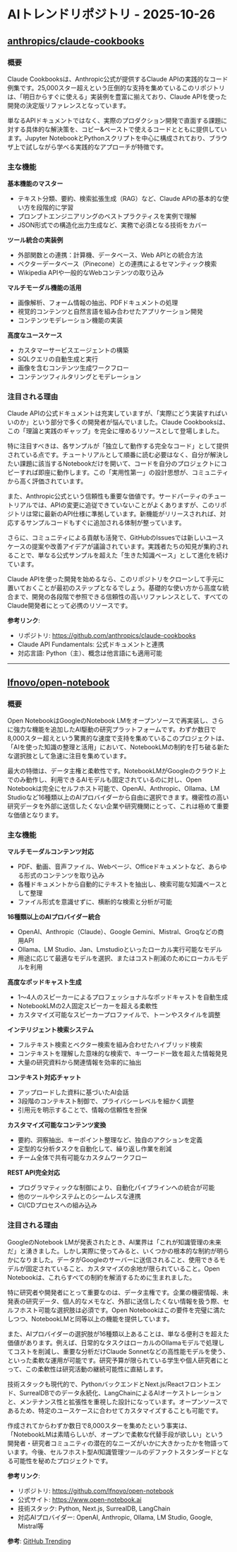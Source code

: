 # AIトレンドリポジトリ - 2025-10-26

## [anthropics/claude-cookbooks](https://github.com/anthropics/claude-cookbooks)

### 概要
Claude Cookbooksは、Anthropic公式が提供するClaude APIの実践的なコード例集です。25,000スター超えという圧倒的な支持を集めているこのリポジトリは、「明日からすぐに使える」実装例を豊富に揃えており、Claude APIを使った開発の決定版リファレンスとなっています。

単なるAPIドキュメントではなく、実際のプロダクション開発で直面する課題に対する具体的な解決策を、コピー&ペーストで使えるコードとともに提供しています。Jupyter NotebookとPythonスクリプトを中心に構成されており、ブラウザ上で試しながら学べる実践的なアプローチが特徴です。

### 主な機能

**基本機能のマスター**
- テキスト分類、要約、検索拡張生成（RAG）など、Claude APIの基本的な使い方を段階的に学習
- プロンプトエンジニアリングのベストプラクティスを実例で理解
- JSON形式での構造化出力生成など、実務で必須となる技術をカバー

**ツール統合の実装例**
- 外部関数との連携：計算機、データベース、Web APIとの統合方法
- ベクターデータベース（Pinecone）との連携によるセマンティック検索
- Wikipedia APIや一般的なWebコンテンツの取り込み

**マルチモーダル機能の活用**
- 画像解析、フォーム情報の抽出、PDFドキュメントの処理
- 視覚的コンテンツと自然言語を組み合わせたアプリケーション開発
- コンテンツモデレーション機能の実装

**高度なユースケース**
- カスタマーサービスエージェントの構築
- SQLクエリの自動生成と実行
- 画像を含むコンテンツ生成ワークフロー
- コンテンツフィルタリングとモデレーション

### 注目される理由

Claude APIの公式ドキュメントは充実していますが、「実際にどう実装すればいいのか」という部分で多くの開発者が悩んでいました。Claude Cookbooksは、この「理論と実践のギャップ」を完全に埋めるリソースとして登場しました。

特に注目すべきは、各サンプルが「独立して動作する完全なコード」として提供されている点です。チュートリアルとして順番に読む必要はなく、自分が解決したい課題に該当するNotebookだけを開いて、コードを自分のプロジェクトにコピーすれば即座に動作します。この「実用性第一」の設計思想が、コミュニティから高く評価されています。

また、Anthropic公式という信頼性も重要な価値です。サードパーティのチュートリアルでは、APIの変更に追従できていないことがよくありますが、このリポジトリは常に最新のAPI仕様に準拠しています。新機能がリリースされれば、対応するサンプルコードもすぐに追加される体制が整っています。

さらに、コミュニティによる貢献も活発で、GitHubのIssuesでは新しいユースケースの提案や改善アイデアが議論されています。実践者たちの知見が集約されることで、単なる公式サンプルを超えた「生きた知識ベース」として進化を続けています。

Claude APIを使った開発を始めるなら、このリポジトリをクローンして手元に置いておくことが最初のステップとなるでしょう。基礎的な使い方から高度な統合まで、開発の各段階で参照できる信頼性の高いリファレンスとして、すべてのClaude開発者にとって必携のリソースです。

**参考リンク**:
- リポジトリ: https://github.com/anthropics/claude-cookbooks
- Claude API Fundamentals: 公式ドキュメントと連携
- 対応言語: Python（主）、概念は他言語にも適用可能

---

## [lfnovo/open-notebook](https://github.com/lfnovo/open-notebook)

### 概要
Open NotebookはGoogleのNotebook LMをオープンソースで再実装し、さらに強力な機能を追加したAI駆動の研究プラットフォームです。わずか数日で8,000スター超えという驚異的な速度で支持を集めているこのプロジェクトは、「AIを使った知識の整理と活用」において、NotebookLMの制約を打ち破る新たな選択肢として急速に注目を集めています。

最大の特徴は、データ主権と柔軟性です。NotebookLMがGoogleのクラウド上でのみ動作し、利用できるAIモデルも固定されているのに対し、Open Notebookは完全にセルフホスト可能で、OpenAI、Anthropic、Ollama、LM Studioなど16種類以上のAIプロバイダーから自由に選択できます。機密性の高い研究データを外部に送信したくない企業や研究機関にとって、これは極めて重要な価値となります。

### 主な機能

**マルチモーダルコンテンツ対応**
- PDF、動画、音声ファイル、Webページ、Officeドキュメントなど、あらゆる形式のコンテンツを取り込み
- 各種ドキュメントから自動的にテキストを抽出し、検索可能な知識ベースとして整理
- ファイル形式を意識せずに、横断的な検索と分析が可能

**16種類以上のAIプロバイダー統合**
- OpenAI、Anthropic（Claude）、Google Gemini、Mistral、Groqなどの商用API
- Ollama、LM Studio、Jan、Lmstudioといったローカル実行可能なモデル
- 用途に応じて最適なモデルを選択、またはコスト削減のためにローカルモデルを利用

**高度なポッドキャスト生成**
- 1〜4人のスピーカーによるプロフェッショナルなポッドキャストを自動生成
- NotebookLMの2人固定スピーカーを超える柔軟性
- カスタマイズ可能なスピーカープロファイルで、トーンやスタイルを調整

**インテリジェント検索システム**
- フルテキスト検索とベクター検索を組み合わせたハイブリッド検索
- コンテキストを理解した意味的な検索で、キーワード一致を超えた情報発見
- 大量の研究資料から関連情報を効率的に抽出

**コンテキスト対応チャット**
- アップロードした資料に基づいたAI会話
- 3段階のコンテキスト制御で、プライバシーレベルを細かく調整
- 引用元を明示することで、情報の信頼性を担保

**カスタマイズ可能なコンテンツ変換**
- 要約、洞察抽出、キーポイント整理など、独自のアクションを定義
- 定型的な分析タスクを自動化して、繰り返し作業を削減
- チーム全体で共有可能なカスタムワークフロー

**REST API完全対応**
- プログラマティックな制御により、自動化パイプラインへの統合が可能
- 他のツールやシステムとのシームレスな連携
- CI/CDプロセスへの組み込み

### 注目される理由

GoogleのNotebook LMが発表されたとき、AI業界は「これが知識管理の未来だ」と湧きました。しかし実際に使ってみると、いくつかの根本的な制約が明らかになりました。データがGoogleのサーバーに送信されること、使用できるモデルが固定されていること、カスタマイズの余地が限られていること。Open Notebookは、これらすべての制約を解消するために生まれました。

特に研究者や開発者にとって重要なのは、データ主権です。企業の機密情報、未発表の研究データ、個人的なメモなど、外部に送信したくない情報を扱う際、セルフホスト可能な選択肢は必須です。Open Notebookはこの要件を完璧に満たしつつ、NotebookLMと同等以上の機能を提供しています。

また、AIプロバイダーの選択肢が16種類以上あることは、単なる便利さを超えた価値があります。例えば、日常的なタスクはローカルのOllamaモデルで処理してコストを削減し、重要な分析だけClaude Sonnetなどの高性能モデルを使う、といった柔軟な運用が可能です。研究予算が限られている学生や個人研究者にとって、この柔軟性は研究活動の継続可能性に直結します。

技術スタックも現代的で、PythonバックエンドとNext.js/Reactフロントエンド、SurrealDBでのデータ永続化、LangChainによるAIオーケストレーションと、メンテナンス性と拡張性を重視した設計になっています。オープンソースであるため、特定のユースケースに合わせてカスタマイズすることも可能です。

作成されてからわずか数日で8,000スターを集めたという事実は、「NotebookLMは素晴らしいが、オープンで柔軟な代替手段が欲しい」という開発者・研究者コミュニティの潜在的なニーズがいかに大きかったかを物語っています。今後、セルフホスト型AI知識管理ツールのデファクトスタンダードとなる可能性を秘めたプロジェクトです。

**参考リンク**:
- リポジトリ: https://github.com/lfnovo/open-notebook
- 公式サイト: https://www.open-notebook.ai
- 技術スタック: Python, Next.js, SurrealDB, LangChain
- 対応AIプロバイダー: OpenAI, Anthropic, Ollama, LM Studio, Google, Mistral等

**参考**: [GitHub Trending](https://github.com/trending?since=weekly)
